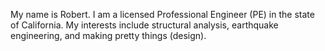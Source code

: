 My name is Robert. I am a licensed Professional Engineer (PE) in the state of California. My interests include structural analysis, earthquake engineering, and making pretty things (design).
